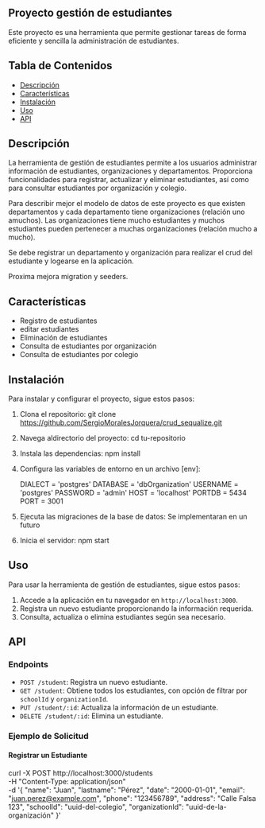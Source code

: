 ## Proyecto gestión de estudiantes 

Este proyecto es una herramienta que permite gestionar tareas de forma eficiente y sencilla la administración de estudiantes.

## Tabla de Contenidos

- [Descripción](#descripción)
- [Características](#características)
- [Instalación](#instalación)
- [Uso](#uso)
- [API](#api)

## Descripción

La herramienta de gestión de estudiantes permite a los usuarios administrar información de estudiantes, organizaciones y departamentos. Proporciona funcionalidades para registrar, actualizar y eliminar estudiantes, así como para consultar estudiantes por organización y colegio.

Para describir mejor el modelo de datos de este proyecto es que existen departamentos y cada departamento tiene organizaciones (relación uno amuchos).
Las organizaciones tiene mucho estudiantes y muchos estudiantes pueden pertenecer a muchas organizaciones (relación mucho a mucho).

Se debe registrar un departamento y organización para realizar el crud del estudiante y logearse en la aplicación.

Proxima mejora migration y seeders.

## Características

- Registro de estudiantes
- editar estudiantes 
- Eliminación de estudiantes
- Consulta de estudiantes por organización
- Consulta de estudiantes por colegio

## Instalación

Para instalar y configurar el proyecto, sigue estos pasos:

1. Clona el repositorio:
    git clone https://github.com/SergioMoralesJorquera/crud_sequalize.git
    
2. Navega aldirectorio del proyecto:
    cd tu-repositorio


3. Instala las dependencias:
    npm install


4. Configura las variables de entorno en un archivo [env]:

    DIALECT = 'postgres'
    DATABASE = 'dbOrganization'
    USERNAME = 'postgres'
    PASSWORD = 'admin'
    HOST = 'localhost'
    PORTDB = 5434
    PORT = 3001


5. Ejecuta las migraciones de la base de datos:
    Se implementaran en un futuro 


6. Inicia el servidor:
    npm start

## Uso
Para usar la herramienta de gestión de estudiantes, sigue estos pasos:

1. Accede a la aplicación en tu navegador en `http://localhost:3000`.
2. Registra un nuevo estudiante proporcionando la información requerida.
3. Consulta, actualiza o elimina estudiantes según sea necesario.

## API

### Endpoints

- `POST /student`: Registra un nuevo estudiante.
- `GET /student`: Obtiene todos los estudiantes, con opción de filtrar por `schoolId` y `organizationId`.
- `PUT /student/:id`: Actualiza la información de un estudiante.
- `DELETE /student/:id`: Elimina un estudiante.

### Ejemplo de Solicitud

#### Registrar un Estudiante

curl -X POST http://localhost:3000/students \
-H "Content-Type: application/json" \
-d '{
    "name": "Juan",
    "lastname": "Pérez",
    "date": "2000-01-01",
    "email": "juan.perez@example.com",
    "phone": "123456789",
    "address": "Calle Falsa 123",
    "schoolId": "uuid-del-colegio",
    "organizationId": "uuid-de-la-organización"
}'
